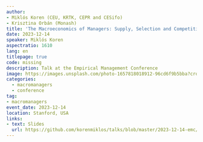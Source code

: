 ```yaml
---
author:
- Miklós Koren (CEU, KRTK, CEPR and CESifo)
- Krisztina Orbán (Monash)
title: 'The Macroeconomics of Managers: Supply, Selection and Competition'
date: 2023-12-14
speaker: Miklós Koren
aspectratio: 1610
lang: en
titlepage: true
code: missing
description: Talk at the Empirical Management Conference
image: https://images.unsplash.com/photo-1657818018912-96cd6f9b5bba?crop=entropy&cs=tinysrgb&fit=max&fm=jpg&ixid=M3w2ODAxOTV8MHwxfHJhbmRvbXx8fHx8fHx8fDE3MzI2NDM2MTV8&ixlib=rb-4.0.3&q=80&w=1080
categories: 
  - macromanagers
  - conference
tag:
- macromanagers
event_date: 2023-12-14
location: Stanford, USA
links:
- text: Slides
  url: https://github.com/korenmiklos/talks/blob/master/2023-12-14-emc/README.pdf
---
```

